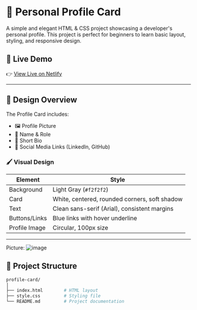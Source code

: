 # 🌟 Personal Profile Card

A simple and elegant HTML & CSS project showcasing a developer's personal profile. This project is perfect for beginners to learn basic layout, styling, and responsive design.

## 🔗 Live Demo

👉 [View Live on Netlify](https://profile-cardmydesign.netlify.app/)

---

## 📸 Design Overview

The Profile Card includes:

- 🖼️ Profile Picture  
- 🧑 Name & Role  
- 📝 Short Bio  
- 🔗 Social Media Links (LinkedIn, GitHub)

### 🖌️ Visual Design

| Element         | Style                                                   |
|----------------|----------------------------------------------------------|
| Background      | Light Gray (`#f2f2f2`)                                  |
| Card            | White, centered, rounded corners, soft shadow           |
| Text            | Clean sans-serif (Arial), consistent margins            |
| Buttons/Links   | Blue links with hover underline                         |
| Profile Image   | Circular, 100px size                                    |

---
Picture: ![image](https://github.com/user-attachments/assets/0a0944eb-52a8-441e-aaf8-4191fd2c4ccb)


## 📂 Project Structure

```bash
profile-card/
│
├── index.html        # HTML layout
├── style.css         # Styling file
└── README.md         # Project documentation
